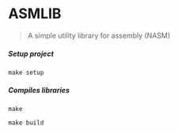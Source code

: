 # ASMLIB
> A simple utility library for assembly (NASM)

##### Setup project
```
make setup
```

##### Compiles libraries
```
make
```
```
make build
```
